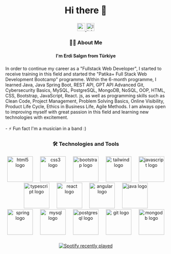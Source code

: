 <h1 align="center">Hi there 👋</h1>

###

<div align="center">
  <a href="erdi.salgin@gmail.com" target="_blank">
    <img src="https://img.shields.io/static/v1?message=Gmail&logo=gmail&label=&color=D14836&logoColor=white&labelColor=&style=for-the-badge" height="25" alt="gmail logo"  />
  </a>
  <a href="www.linkedin.com/in/erdisalgin" target="_blank">
    <img src="https://img.shields.io/static/v1?message=LinkedIn&logo=linkedin&label=&color=0077B5&logoColor=white&labelColor=&style=for-the-badge" height="25" alt="linkedin logo"  />
  </a>
</div>

###

<h3 align="center">👩‍💻  About Me</h3>

###

<h4 align="center">I'm Erdi Salgın from Türkiye</h4>

###

<p align="left">In order to continue my career as a "Fullstack Web Developer", I started to receive training in this field and started the "Patika+ Full Stack Web Development Bootcamp" programme. Within the 6-month programme, I learned Java, Java Spring Boot, REST API, GPT API Advanced Git, Cybersecurity Basics, MySQL, PostgreSQL, MongoDB, NoSQL, OOP, HTML, CSS, Bootstrap, JavaScript, React. js, as well as programming skills such as Clean Code, Project Management, Problem Solving Basics, Online Visibility, Product Life Cycle, Ethics in Business Life, Agile Methods. I am always open to improving myself with great passion in this field and learning new technologies with excitement.<br><br>- ⚡ Fun fact I'm a musician in a band :)</p>

###

<h3 align="center">🛠 Technologies and Tools</h3>

###

<div align="center">
  <img src="https://cdn.jsdelivr.net/gh/devicons/devicon/icons/html5/html5-original.svg" height="80" alt="html5 logo"  />
  <img width="15" />
  <img src="https://cdn.jsdelivr.net/gh/devicons/devicon/icons/css3/css3-original.svg" height="80" alt="css3 logo"  />
  <img width="15" />
  <img src="https://cdn.jsdelivr.net/gh/devicons/devicon/icons/bootstrap/bootstrap-original.svg" height="80" alt="bootstrap logo"  />
  <img width="15" />
  <img src="https://cdn.jsdelivr.net/gh/devicons/devicon/icons/tailwind/tailwind-original.svg" height="80" alt="tailwind logo"  />
  <img width="15" />
  <img src="https://cdn.jsdelivr.net/gh/devicons/devicon/icons/javascript/javascript-original.svg" height="80" alt="javascript logo"  />
  <img width="15" />
  <img src="https://cdn.jsdelivr.net/gh/devicons/devicon/icons/typescript/typescript-original.svg" height="80" alt="typescript logo"  />
  <img width="15" />
  <img src="https://cdn.jsdelivr.net/gh/devicons/devicon/icons/react/react-original.svg" height="80" alt="react logo"  />
  <img width="15" />
  <img src="https://cdn.jsdelivr.net/gh/devicons/devicon/icons/angular/angular-original.svg" height="80" alt="angular logo"  />
  <img width="15" />
  <img src="https://cdn.jsdelivr.net/gh/devicons/devicon/icons/java/java-original.svg" height="80" alt="java logo"  />
  <img width="15" />
  <img src="https://cdn.jsdelivr.net/gh/devicons/devicon/icons/spring/spring-original.svg" height="80" alt="spring logo"  />
  <img width="15" />
  <img src="https://cdn.jsdelivr.net/gh/devicons/devicon/icons/mysql/mysql-original.svg" height="80" alt="mysql logo"  />
  <img width="15" />
  <img src="https://cdn.jsdelivr.net/gh/devicons/devicon/icons/postgresql/postgresql-original.svg" height="80" alt="postgresql logo"  />
  <img width="15" />
  <img src="https://cdn.jsdelivr.net/gh/devicons/devicon/icons/git/git-original.svg" height="80" alt="git logo"  />
  <img width="15" />
  
  
  <img src="https://cdn.jsdelivr.net/gh/devicons/devicon/icons/mongodb/mongodb-original.svg" height="80" alt="mongodb logo"  />
</div>

###

<div align="center">
  <a href="https://open.spotify.com/user/11123691940">
    <img src="https://spotify-recently-played-readme.vercel.app/api?user=11123691940&count=5&unique=true" alt="Spotify recently played"  />
  </a>
</div>

###
